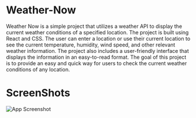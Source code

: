 # Weather-Now
Weather Now is a simple project that utilizes a weather API to display the current weather conditions of a specified location. The project is built using React and CSS. The user can enter a location or use their current location to see the current temperature, humidity, wind speed, and other relevant weather information. The project also includes a user-friendly interface that displays the information in an easy-to-read format. The goal of this project is to provide an easy and quick way for users to check the current weather conditions of any location.

# ScreenShots
![App Screenshot](https://github.com/catherineisonline/weather-now/blob/main/public/project-preview-3.png?raw=true)

